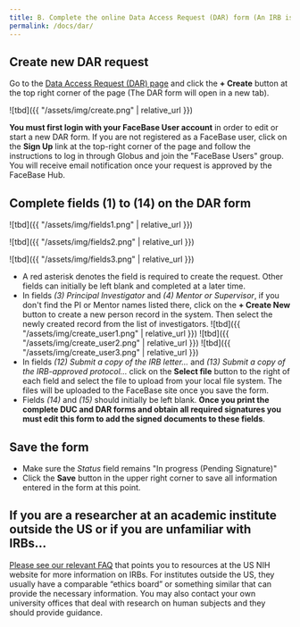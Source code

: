 ```yaml
---
title: B. Complete the online Data Access Request (DAR) form (An IRB is required)
permalink: /docs/dar/
---
```


## Create new DAR request

Go to the [Data Access Request (DAR) page](/chaise/recordset/#1/isa:data_access_request) and click the **+ Create** button at the top right corner of the page (The DAR form will open in a new tab).

![tbd]({{ "/assets/img/create.png" | relative_url }})

**You must first login with your FaceBase User account** in order to edit or start a new DAR form. If you are not registered as a FaceBase user, click on the **Sign Up** link at the top-right corner of the page and follow the instructions to log in through Globus and join the "FaceBase Users" group. You will receive email notification once your request is approved by the FaceBase Hub.

## Complete fields (1) to (14) on the DAR form

![tbd]({{ "/assets/img/fields1.png" | relative_url }})

![tbd]({{ "/assets/img/fields2.png" | relative_url }})

![tbd]({{ "/assets/img/fields3.png" | relative_url }})

- A red asterisk denotes the field is required to create the request. Other fields can initially be left blank and completed at a later time.
- In fields *(3) Principal Investigator* and *(4) Mentor or Supervisor*, if you don't find the PI or Mentor names listed there, click on the **+ Create New** button to create a new person record in the system. Then select the newly created record from the list of investigators.
    ![tbd]({{ "/assets/img/create_user1.png" | relative_url }})
    ![tbd]({{ "/assets/img/create_user2.png" | relative_url }})
    ![tbd]({{ "/assets/img/create_user3.png" | relative_url }})
- In fields *(12) Submit a copy of the IRB letter...* and *(13) Submit a copy of the IRB-approved protocol...* click on the **Select file** button to the right of each field and select the file to upload from your local file system. The files will be uploaded to the FaceBase site once you save the form.
- Fields *(14)* and *(15)* should initially be left blank. **Once you print the complete DUC and DAR forms and obtain all required signatures you must edit this form to add the signed documents to these fields**.

## Save the form

- Make sure the *Status* field remains "In progress (Pending Signature)"
- Click the **Save** button in the upper right corner to save all information entered in the form at this point.

## If you are a researcher at an academic institute outside the US or if you are unfamiliar with IRBs...

[Please see our relevant FAQ](/help/faqs/#irb) that points you to resources at the US NIH website for more information on IRBs. For institutes outside the US, they usually have a comparable “ethics board” or something similar that can provide the necessary information. You may also contact your own university offices that deal with research on human subjects and they should provide guidance.
